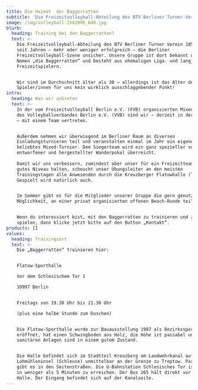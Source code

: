 ```yaml
---
title: Die Heimat  der Baggerratten
subtitle: 'Die Freizeitvolleyball-Abteilung des BTV Berliner Turner Verein 1850 '
image: /img/volleyball-2582096_640.jpg
blurb:
  heading: Training bei den Baggerratten?
  text: >-
    Die Freizeitvolleyball-Abteilung des BTV Berliner Turner Verein 1850 macht
    seit Jahren – mehr oder weniger erfolgreich – die Berliner
    Freizeitvolleyball-Szene unsicher. Unsere Gruppe ist dort bekannt unter dem
    Namen „die Baggerratten“ und besteht aus ehemaligen Liga- und langjährigen
    Freizeitspielern.


    Wir sind im Durchschnitt älter als 30 – allerdings ist das Alter der
    Spieler/innen für uns kein wirklich ausschlaggebender Punkt! 
intro:
  heading: Was wir anbieten
  text: >-
    In der vom Freizeitvolleyball Berlin e.V. (FVB) organisierten Mixed-Runde
    des Volleyballverbandes Berlin e.V. (VVB) sind wir – derzeit in der Klasse 1
    – mit einem Team vertreten.


    Außerdem nehmen wir überwiegend im Berliner Raum an diversen
    Einladungsturnieren teil und veranstalten einmal im Jahr ein eigenes, sehr
    beliebtes Mixed-Turnier. Dem Siegerteam wird ein ganz spezieller von uns
    entworfener und hergestellter Wanderpokal überreicht.
     
    Damit wir uns verbessern, zumindest aber unser für ein Freizeitteam durchaus
    gutes Niveau halten, scheucht unser Übungsleiter an den meisten
    Trainingstagen alle Anwesenden durch die Kreuzberger Flatowhalle (Training).
    Gespielt wird natürlich auch.


    Im Sommer gibt es für die Mitglieder unserer Gruppe die gern genutzte
    Möglichkeit, an einer privat organisierten offenen Beach-Runde teilzunehmen.


    Wenn du interessiert bist, mit den Baggerratten zu trainieren und zu
    spielen, dann klicke jetzt bitte auf den Button „Kontakt“.
products: []
values:
  heading: Trainingsort
  text: >-
    Die „Baggerratten“ trainieren hier:


    Flatow-Sporthalle

    Vor dem Schlesischem Tor 1

    10997 Berlin


    Freitags von 19.30 Uhr bis 21.30 Uhr

    (plus eine halbe Stunde zum Duschen)


    Die Flatow-Sporthalle wurde zur Bauausstellung 1987 als Bezirkssporthalle
    eröffnet, hat einen Schwingboden aus Holz, die Höhe ist passabel und die
    sanitären Anlagen sind in einem gutem Zustand.


    Die Halle befindet sich im Stadtteil Kreuzberg am Landwehrkanal auf der
    Lohmühleninsel (Schleuse) unmittelbar an der Grenze zu Treptow. Parkplätze
    gibt es in den Seitenstraßen. Die U-Bahnstation Schlesisches Tor ist zu Fuß
    in weniger als 5 Minuten zu erreichen. Der Bus 265 hält direkt vor der
    Halle. Der Eingang befindet sich auf der Kanalseite.
---
```


